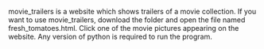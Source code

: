 movie_trailers is a website which shows trailers of a movie collection. If you want to use movie_trailers, download the folder and open the file named fresh_tomatoes.html. Click one of the movie pictures appearing on the website. Any version of python is required to run the program.
